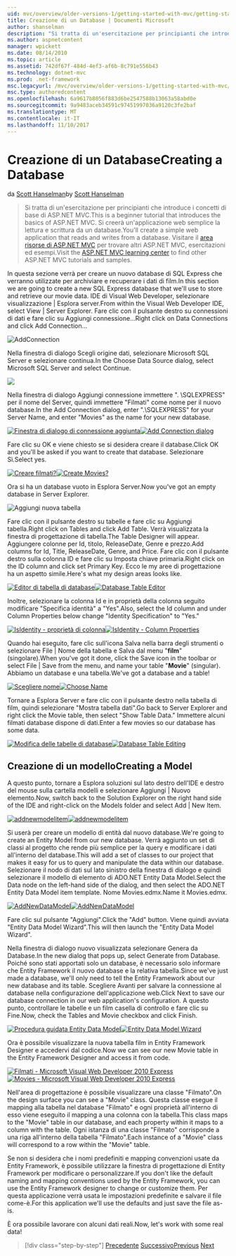 ```yaml
---
uid: mvc/overview/older-versions-1/getting-started-with-mvc/getting-started-with-mvc-part4
title: Creazione di un Database | Documenti Microsoft
author: shanselman
description: "Si tratta di un'esercitazione per principianti che introduce i concetti di base di ASP.NET MVC. Si creerà un'applicazione web semplice la lettura e scrittura da un database."
ms.author: aspnetcontent
manager: wpickett
ms.date: 08/14/2010
ms.topic: article
ms.assetid: 742df67f-484d-4ef3-af6b-8c791e556b43
ms.technology: dotnet-mvc
ms.prod: .net-framework
msc.legacyurl: /mvc/overview/older-versions-1/getting-started-with-mvc/getting-started-with-mvc-part4
msc.type: authoredcontent
ms.openlocfilehash: 6a9617b8056f883d6be2547588b13063a58abd0e
ms.sourcegitcommit: 9a9483aceb34591c97451997036a9120c3fe2baf
ms.translationtype: MT
ms.contentlocale: it-IT
ms.lasthandoff: 11/10/2017
---
```

<a name="creating-a-database"></a><span data-ttu-id="667ce-104">Creazione di un Database</span><span class="sxs-lookup"><span data-stu-id="667ce-104">Creating a Database</span></span>
====================
<span data-ttu-id="667ce-105">da [Scott Hanselman](https://github.com/shanselman)</span><span class="sxs-lookup"><span data-stu-id="667ce-105">by [Scott Hanselman](https://github.com/shanselman)</span></span>

> <span data-ttu-id="667ce-106">Si tratta di un'esercitazione per principianti che introduce i concetti di base di ASP.NET MVC.</span><span class="sxs-lookup"><span data-stu-id="667ce-106">This is a beginner tutorial that introduces the basics of ASP.NET MVC.</span></span> <span data-ttu-id="667ce-107">Si creerà un'applicazione web semplice la lettura e scrittura da un database.</span><span class="sxs-lookup"><span data-stu-id="667ce-107">You'll create a simple web application that reads and writes from a database.</span></span> <span data-ttu-id="667ce-108">Visitare il [area risorse di ASP.NET MVC](../../../index.md) per trovare altri ASP.NET MVC, esercitazioni ed esempi.</span><span class="sxs-lookup"><span data-stu-id="667ce-108">Visit the [ASP.NET MVC learning center](../../../index.md) to find other ASP.NET MVC tutorials and samples.</span></span>


<span data-ttu-id="667ce-109">In questa sezione verrà per creare un nuovo database di SQL Express che verranno utilizzate per archiviare e recuperare i dati di film.</span><span class="sxs-lookup"><span data-stu-id="667ce-109">In this section we are going to create a new SQL Express database that we'll use to store and retrieve our movie data.</span></span> <span data-ttu-id="667ce-110">IDE di Visual Web Developer, selezionare visualizzazione | Esplora server.</span><span class="sxs-lookup"><span data-stu-id="667ce-110">From within the Visual Web Developer IDE, select View | Server Explorer.</span></span> <span data-ttu-id="667ce-111">Fare clic con il pulsante destro su connessioni di dati e fare clic su Aggiungi connessione...</span><span class="sxs-lookup"><span data-stu-id="667ce-111">Right click on Data Connections and click Add Connection...</span></span>

![AddConnection](getting-started-with-mvc-part4/_static/image1.png)

<span data-ttu-id="667ce-113">Nella finestra di dialogo Scegli origine dati, selezionare Microsoft SQL Server e selezionare continua.</span><span class="sxs-lookup"><span data-stu-id="667ce-113">In the Choose Data Source dialog, select Microsoft SQL Server and select Continue.</span></span>

![](getting-started-with-mvc-part4/_static/image2.png)

<span data-ttu-id="667ce-114">Nella finestra di dialogo Aggiungi connessione immettere ". \SQLEXPRESS" per il nome del Server, quindi immettere "Filmati" come nome per il nuovo database.</span><span class="sxs-lookup"><span data-stu-id="667ce-114">In the Add Connection dialog, enter ".\SQLEXPRESS" for your Server Name, and enter "Movies" as the name for your new database.</span></span>

<span data-ttu-id="667ce-115">[![Finestra di dialogo di connessione aggiunta](getting-started-with-mvc-part4/_static/image4.png)](getting-started-with-mvc-part4/_static/image3.png)</span><span class="sxs-lookup"><span data-stu-id="667ce-115">[![Add Connection dialog](getting-started-with-mvc-part4/_static/image4.png)](getting-started-with-mvc-part4/_static/image3.png)</span></span>

<span data-ttu-id="667ce-116">Fare clic su OK e viene chiesto se si desidera creare il database.</span><span class="sxs-lookup"><span data-stu-id="667ce-116">Click OK and you'll be asked if you want to create that database.</span></span> <span data-ttu-id="667ce-117">Selezionare Sì.</span><span class="sxs-lookup"><span data-stu-id="667ce-117">Select yes.</span></span>

<span data-ttu-id="667ce-118">[![Creare filmati?](getting-started-with-mvc-part4/_static/image6.png)](getting-started-with-mvc-part4/_static/image5.png)</span><span class="sxs-lookup"><span data-stu-id="667ce-118">[![Create Movies?](getting-started-with-mvc-part4/_static/image6.png)](getting-started-with-mvc-part4/_static/image5.png)</span></span>

<span data-ttu-id="667ce-119">Ora si ha un database vuoto in Esplora Server.</span><span class="sxs-lookup"><span data-stu-id="667ce-119">Now you've got an empty database in Server Explorer.</span></span>

![Aggiungi nuova tabella](getting-started-with-mvc-part4/_static/image7.png)

<span data-ttu-id="667ce-121">Fare clic con il pulsante destro su tabelle e fare clic su Aggiungi tabella.</span><span class="sxs-lookup"><span data-stu-id="667ce-121">Right click on Tables and click Add Table.</span></span> <span data-ttu-id="667ce-122">Verrà visualizzata la finestra di progettazione di tabella.</span><span class="sxs-lookup"><span data-stu-id="667ce-122">The Table Designer will appear.</span></span> <span data-ttu-id="667ce-123">Aggiungere colonne per Id, titolo, ReleaseDate, Genre e prezzo.</span><span class="sxs-lookup"><span data-stu-id="667ce-123">Add columns for Id, Title, ReleaseDate, Genre, and Price.</span></span> <span data-ttu-id="667ce-124">Fare clic con il pulsante destro sulla colonna ID e fare clic su Imposta chiave primaria.</span><span class="sxs-lookup"><span data-stu-id="667ce-124">Right click on the ID column and click set Primary Key.</span></span> <span data-ttu-id="667ce-125">Ecco le my aree di progettazione ha un aspetto simile.</span><span class="sxs-lookup"><span data-stu-id="667ce-125">Here's what my design areas looks like.</span></span>

<span data-ttu-id="667ce-126">[![Editor di tabella di database](getting-started-with-mvc-part4/_static/image9.png)](getting-started-with-mvc-part4/_static/image8.png)</span><span class="sxs-lookup"><span data-stu-id="667ce-126">[![Database Table Editor](getting-started-with-mvc-part4/_static/image9.png)](getting-started-with-mvc-part4/_static/image8.png)</span></span>

<span data-ttu-id="667ce-127">Inoltre, selezionare la colonna Id e in proprietà della colonna seguito modificare "Specifica identità" a "Yes".</span><span class="sxs-lookup"><span data-stu-id="667ce-127">Also, select the Id column and under Column Properties below change "Identity Specification" to "Yes."</span></span>

<span data-ttu-id="667ce-128">[![IsIdentity - proprietà di colonna](getting-started-with-mvc-part4/_static/image11.png)](getting-started-with-mvc-part4/_static/image10.png)</span><span class="sxs-lookup"><span data-stu-id="667ce-128">[![IsIdentity - Column Properties](getting-started-with-mvc-part4/_static/image11.png)](getting-started-with-mvc-part4/_static/image10.png)</span></span>

<span data-ttu-id="667ce-129">Quando hai eseguito, fare clic sull'icona Salva nella barra degli strumenti o selezionare File | Nome della tabella e Salva dal menu "**film**" (singolare).</span><span class="sxs-lookup"><span data-stu-id="667ce-129">When you've got it done, click the Save icon in the toolbar or select File | Save from the menu, and name your table "**Movie**" (singular).</span></span> <span data-ttu-id="667ce-130">Abbiamo un database e una tabella.</span><span class="sxs-lookup"><span data-stu-id="667ce-130">We've got a database and a table!</span></span>

<span data-ttu-id="667ce-131">[![Scegliere nome](getting-started-with-mvc-part4/_static/image13.png)](getting-started-with-mvc-part4/_static/image12.png)</span><span class="sxs-lookup"><span data-stu-id="667ce-131">[![Choose Name](getting-started-with-mvc-part4/_static/image13.png)](getting-started-with-mvc-part4/_static/image12.png)</span></span>

<span data-ttu-id="667ce-132">Tornare a Esplora Server e fare clic con il pulsante destro nella tabella di film, quindi selezionare "Mostra tabella dati".</span><span class="sxs-lookup"><span data-stu-id="667ce-132">Go back to Server Explorer and right click the Movie table, then select "Show Table Data."</span></span> <span data-ttu-id="667ce-133">Immettere alcuni filmati database dispone di dati.</span><span class="sxs-lookup"><span data-stu-id="667ce-133">Enter a few movies so our database has some data.</span></span>

<span data-ttu-id="667ce-134">[![Modifica delle tabelle di database](getting-started-with-mvc-part4/_static/image15.png)](getting-started-with-mvc-part4/_static/image14.png)</span><span class="sxs-lookup"><span data-stu-id="667ce-134">[![Database Table Editing](getting-started-with-mvc-part4/_static/image15.png)](getting-started-with-mvc-part4/_static/image14.png)</span></span>

## <a name="creating-a-model"></a><span data-ttu-id="667ce-135">Creazione di un modello</span><span class="sxs-lookup"><span data-stu-id="667ce-135">Creating a Model</span></span>

<span data-ttu-id="667ce-136">A questo punto, tornare a Esplora soluzioni sul lato destro dell'IDE e destro del mouse sulla cartella modelli e selezionare Aggiungi | Nuovo elemento.</span><span class="sxs-lookup"><span data-stu-id="667ce-136">Now, switch back to the Solution Explorer on the right hand side of the IDE and right-click on the Models folder and select Add | New Item.</span></span>

<span data-ttu-id="667ce-137">[![addnewmodelitem](getting-started-with-mvc-part4/_static/image17.png)](getting-started-with-mvc-part4/_static/image16.png)</span><span class="sxs-lookup"><span data-stu-id="667ce-137">[![addnewmodelitem](getting-started-with-mvc-part4/_static/image17.png)](getting-started-with-mvc-part4/_static/image16.png)</span></span>

<span data-ttu-id="667ce-138">Si userà per creare un modello di entità dal nuovo database.</span><span class="sxs-lookup"><span data-stu-id="667ce-138">We're going to create an Entity Model from our new database.</span></span> <span data-ttu-id="667ce-139">Verrà aggiunto un set di classi al progetto che rende più semplice per la query e modificare i dati all'interno del database.</span><span class="sxs-lookup"><span data-stu-id="667ce-139">This will add a set of classes to our project that makes it easy for us to query and manipulate the data within our database.</span></span> <span data-ttu-id="667ce-140">Selezionare il nodo di dati sul lato sinistro della finestra di dialogo e quindi selezionare il modello di elemento di ADO.NET Entity Data Model.</span><span class="sxs-lookup"><span data-stu-id="667ce-140">Select the Data node on the left-hand side of the dialog, and then select the ADO.NET Entity Data Model item template.</span></span> <span data-ttu-id="667ce-141">Nome Movies.edmx.</span><span class="sxs-lookup"><span data-stu-id="667ce-141">Name it Movies.edmx.</span></span>

<span data-ttu-id="667ce-142">[![AddNewDataModel](getting-started-with-mvc-part4/_static/image19.png)](getting-started-with-mvc-part4/_static/image18.png)</span><span class="sxs-lookup"><span data-stu-id="667ce-142">[![AddNewDataModel](getting-started-with-mvc-part4/_static/image19.png)](getting-started-with-mvc-part4/_static/image18.png)</span></span>

<span data-ttu-id="667ce-143">Fare clic sul pulsante "Aggiungi".</span><span class="sxs-lookup"><span data-stu-id="667ce-143">Click the "Add" button.</span></span> <span data-ttu-id="667ce-144">Viene quindi avviata "Entity Data Model Wizard".</span><span class="sxs-lookup"><span data-stu-id="667ce-144">This will then launch the "Entity Data Model Wizard".</span></span>

<span data-ttu-id="667ce-145">Nella finestra di dialogo nuovo visualizzata selezionare Genera da Database.</span><span class="sxs-lookup"><span data-stu-id="667ce-145">In the new dialog that pops up, select Generate from Database.</span></span> <span data-ttu-id="667ce-146">Poiché sono stati apportati solo un database, è necessario solo informare che Entity Framework il nuovo database e la relativa tabella.</span><span class="sxs-lookup"><span data-stu-id="667ce-146">Since we've just made a database, we'll only need to tell the Entity Framework about our new database and its table.</span></span> <span data-ttu-id="667ce-147">Scegliere Avanti per salvare la connessione al database nella configurazione dell'applicazione web.</span><span class="sxs-lookup"><span data-stu-id="667ce-147">Click Next to save our database connection in our web application's configuration.</span></span> <span data-ttu-id="667ce-148">A questo punto, controllare le tabelle e un film casella di controllo e fare clic su Fine.</span><span class="sxs-lookup"><span data-stu-id="667ce-148">Now, check the Tables and Movie checkbox and click Finish.</span></span>

<span data-ttu-id="667ce-149">[![Procedura guidata Entity Data Model](getting-started-with-mvc-part4/_static/image21.png)](getting-started-with-mvc-part4/_static/image20.png)</span><span class="sxs-lookup"><span data-stu-id="667ce-149">[![Entity Data Model Wizard](getting-started-with-mvc-part4/_static/image21.png)](getting-started-with-mvc-part4/_static/image20.png)</span></span>

<span data-ttu-id="667ce-150">Ora è possibile visualizzare la nuova tabella film in Entity Framework Designer e accedervi dal codice.</span><span class="sxs-lookup"><span data-stu-id="667ce-150">Now we can see our new Movie table in the Entity Framework Designer and access it from code.</span></span>

<span data-ttu-id="667ce-151">[![Filmati - Microsoft Visual Web Developer 2010 Express](getting-started-with-mvc-part4/_static/image23.png)](getting-started-with-mvc-part4/_static/image22.png)</span><span class="sxs-lookup"><span data-stu-id="667ce-151">[![Movies - Microsoft Visual Web Developer 2010 Express](getting-started-with-mvc-part4/_static/image23.png)](getting-started-with-mvc-part4/_static/image22.png)</span></span>

<span data-ttu-id="667ce-152">Nell'area di progettazione è possibile visualizzare una classe "Filmato".</span><span class="sxs-lookup"><span data-stu-id="667ce-152">On the design surface you can see a "Movie" class.</span></span> <span data-ttu-id="667ce-153">Questa classe esegue il mapping alla tabella nel database "Filmato" e ogni proprietà all'interno di esso viene eseguito il mapping a una colonna con la tabella.</span><span class="sxs-lookup"><span data-stu-id="667ce-153">This class maps to the "Movie" table in our database, and each property within it maps to a column with the table.</span></span> <span data-ttu-id="667ce-154">Ogni istanza di una classe "Filmato" corrisponde a una riga all'interno della tabella "Filmato".</span><span class="sxs-lookup"><span data-stu-id="667ce-154">Each instance of a "Movie" class will correspond to a row within the "Movie" table.</span></span>

<span data-ttu-id="667ce-155">Se non si desidera che i nomi predefiniti e mapping convenzioni usate da Entity Framework, è possibile utilizzare la finestra di progettazione di Entity Framework per modificare o personalizzare.</span><span class="sxs-lookup"><span data-stu-id="667ce-155">If you don't like the default naming and mapping conventions used by the Entity Framework, you can use the Entity Framework designer to change or customize them.</span></span> <span data-ttu-id="667ce-156">Per questa applicazione verrà usata le impostazioni predefinite e salvare il file come-è.</span><span class="sxs-lookup"><span data-stu-id="667ce-156">For this application we'll use the defaults and just save the file as-is.</span></span>

<span data-ttu-id="667ce-157">È ora possibile lavorare con alcuni dati reali.</span><span class="sxs-lookup"><span data-stu-id="667ce-157">Now, let's work with some real data!</span></span>

>[!div class="step-by-step"]
<span data-ttu-id="667ce-158">[Precedente](getting-started-with-mvc-part3.md)
[Successivo](getting-started-with-mvc-part5.md)</span><span class="sxs-lookup"><span data-stu-id="667ce-158">[Previous](getting-started-with-mvc-part3.md)
[Next](getting-started-with-mvc-part5.md)</span></span>
